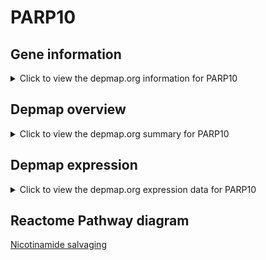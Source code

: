 <h1>PARP10</h1>

<h2>Gene information</h2>
<details>
  <summary>Click to view the depmap.org information for PARP10</summary>
  <iframe src="https://depmap.org/portal/gene/PARP10?tab=about" style="border:none;width:100%;height:800px"></iframe>
</details>

<h2>Depmap overview</h2>
<details>
  <summary>Click to view the depmap.org summary for PARP10</summary>
  <iframe src="https://depmap.org/portal/gene/PARP10?tab=overview" style="border:none;width:100%;height:800px"></iframe>
</details>

<h2>Depmap expression</h2>
<details>
  <summary>Click to view the depmap.org expression data for PARP10</summary>
  <iframe src="https://depmap.org/portal/gene/PARP10?tab=characterization" style="border:none;width:100%;height:800px"></iframe>
</details>



<h2>Reactome Pathway diagram</h2>
<a href="https://reactome.org/PathwayBrowser/#/R-HSA-197264">Nicotinamide salvaging</a>



